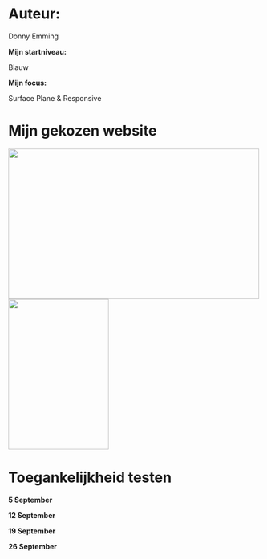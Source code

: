 # Auteur:

Donny Emming

**Mijn startniveau:**

Blauw

**Mijn focus:**

Surface Plane & Responsive

# Mijn gekozen website

<div align="left">
  <img width="500" height="300" src="https://user-images.githubusercontent.com/112881062/192731706-32db9ba2-38ac-430c-9ff7-d13b43c525e1.PNG">
  <img width="200" height="300" src="https://user-images.githubusercontent.com/112881062/192732731-cd25266d-fc31-490a-9083-0861b0fbc4c4.PNG">
</div>

# Toegankelijkheid testen
**5 September**



**12 September**

**19 September**

**26 September**



